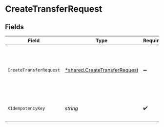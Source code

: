 # CreateTransferRequest


## Fields

| Field                                                                                | Type                                                                                 | Required                                                                             | Description                                                                          | Example                                                                              |
| ------------------------------------------------------------------------------------ | ------------------------------------------------------------------------------------ | ------------------------------------------------------------------------------------ | ------------------------------------------------------------------------------------ | ------------------------------------------------------------------------------------ |
| `CreateTransferRequest`                                                              | [*shared.CreateTransferRequest](../../../pkg/models/shared/createtransferrequest.md) | :heavy_minus_sign:                                                                   | N/A                                                                                  | {<br/>"direction": "cash_out",<br/>"amount": 500000,<br/>"currency": "USD"<br/>}     |
| `XIdempotencyKey`                                                                    | *string*                                                                             | :heavy_check_mark:                                                                   | The idempotency key for the request                                                  | f1bbb856-fb17-11ed-be56-0242ac120002                                                 |